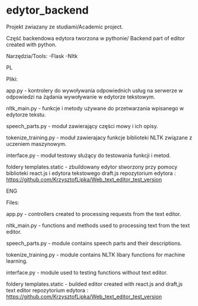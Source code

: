 # edytor_backend
Projekt zwiazany ze studiami/Academic project.

Część backendowa edytora tworzona w pythonie/ Backend part of editor created with python.

Narzędzia/Tools:
-Flask
-Nltk

PL

Pliki:

app.py - kontrolery do wywoływania odpowiednich usług na serwerze w odpowiedzi na żądania wywoływanie w edytorze tekstowym.

nltk_main.py - funkcje i metody używane do przetwarzania wpisanego w edytorze tekstu.

speech_parts.py - moduł zawierający części mowy i ich opisy.

tokenize_training.py - moduł zawierajacy funkcje biblioteki NLTK związane z uczeniem maszynowym.

interface.py - moduł testowy służący do testowania funkcji i metod.

foldery templates.static - zbuildowany edytor stworzony przy pomocy biblioteki react.js i edytora tekstowego draft.js
repozytorium edytora : https://github.com/KrzysztofLipka/Web_text_editor_test_version


ENG

Files:

app.py - controllers created to processing requests from the text editor.

nltk_main.py - functions and methods used to processing text from the text editor.

speech_parts.py - module contains speech parts and their descriptions.

tokenize_training.py - module contains NLTK libary functions for machine learning.

interface.py - module used to testing functions without text editor.


foldery templates.static - builded editor created with react.js and draft,js text editor 
repozytorium edytora : https://github.com/KrzysztofLipka/Web_text_editor_test_version


